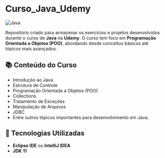 # Curso_Java_Udemy  

![Java](https://img.shields.io/badge/Java-ED8B00?style=for-the-badge&logo=java&logoColor=white)  

Repositório criado para armazenar os exercícios e projetos desenvolvidos durante o curso de **Java** na **Udemy**. O curso tem foco em **Programação Orientada a Objetos (POO)**, abordando desde conceitos básicos até tópicos mais avançados.  

## 📚 Conteúdo do Curso  
- Introdução ao Java  
- Estrutura de Controle  
- Programação Orientada a Objetos (POO)  
- Collections  
- Tratamento de Exceções  
- Manipulação de Arquivos  
- JDBC  
- Entre outros tópicos importantes para desenvolvimento em Java.  

## 🚀 Tecnologias Utilizadas  
- **Eclipse IDE** ou **IntelliJ IDEA**  
- **JDK 11** 

